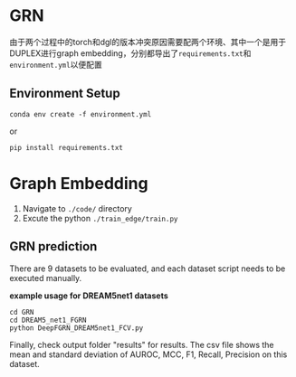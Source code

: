 # GRN

由于两个过程中的torch和dgl的版本冲突原因需要配两个环境、其中一个是用于DUPLEX进行graph embedding，分别都导出了`requirements.txt`和`environment.yml`以便配置



## Environment Setup

```
conda env create -f environment.yml
```

or

```
pip install requirements.txt
```



# Graph Embedding

1. Navigate to `./code/` directory
2. Excute the python `./train_edge/train.py`



## GRN prediction

There are 9 datasets to be evaluated, and each dataset script needs to be executed manually.

**example usage for DREAM5net1 datasets**

```
cd GRN
cd DREAM5_net1_FGRN
python DeepFGRN_DREAM5net1_FCV.py
```

Finally, check output folder "results" for results. The csv file shows the mean and standard deviation of AUROC, MCC, F1, Recall, Precision  on this dataset.





